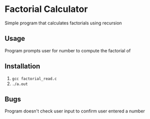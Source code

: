 
# Factorial Calculator
Simple program that calculates factorials using recursion

## Usage 
Program prompts user for number to compute the factorial of

## Installation
1. `gcc factorial_read.c`
2. `./a.out`

## Bugs
Program doesn't check user input to confirm user entered a number
